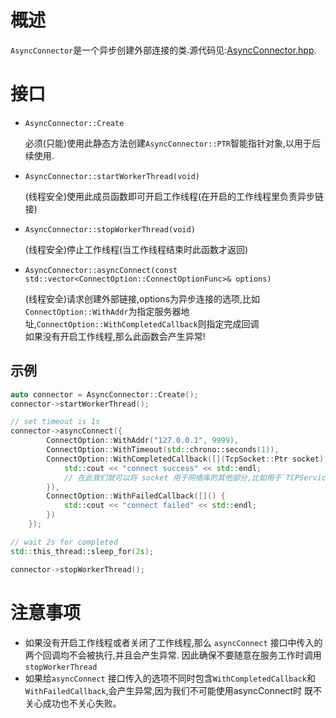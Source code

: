 # 概述
`AsyncConnector`是一个异步创建外部连接的类.源代码见:[AsyncConnector.hpp](https://github.com/IronsDu/brynet/blob/master/include/brynet/net/AsyncConnector.hpp).

# 接口

- `AsyncConnector::Create`
    

    必须(只能)使用此静态方法创建`AsyncConnector::PTR`智能指针对象,以用于后续使用.

- `AsyncConnector::startWorkerThread(void)`
    
    (线程安全)使用此成员函数即可开启工作线程(在开启的工作线程里负责异步链接)

- `AsyncConnector::stopWorkerThread(void)`
    
    (线程安全)停止工作线程(当工作线程结束时此函数才返回)

- `AsyncConnector::asyncConnect(const std::vector<ConnectOption::ConnectOptionFunc>& options)`
    
    (线程安全)请求创建外部链接,options为异步连接的选项,比如`ConnectOption::WithAddr`为指定服务器地址,`ConnectOption::WithCompletedCallback`则指定完成回调</br>
    如果没有开启工作线程,那么此函数会产生异常!

## 示例
```C++
auto connector = AsyncConnector::Create();
connector->startWorkerThread();

// set timeout is 1s
connector->asyncConnect({
        ConnectOption::WithAddr("127.0.0.1", 9999),
        ConnectOption::WithTimeout(std::chrono::seconds(1)),
        ConnectOption::WithCompletedCallback([](TcpSocket::Ptr socket) {
            std::cout << "connect success" << std::endl;
            // 在此我们就可以将 socket 用于网络库的其他部分,比如用于`TCPService::addTcpConnection`
        }),
        ConnectOption::WithFailedCallback([]() {
            std::cout << "connect failed" << std::endl;
        })
    });

// wait 2s for completed
std::this_thread::sleep_for(2s);

connector->stopWorkerThread();
```

# 注意事项
- 如果没有开启工作线程或者关闭了工作线程,那么 `asyncConnect` 接口中传入的两个回调均不会被执行,并且会产生异常.
  因此确保不要随意在服务工作时调用`stopWorkerThread`
- 如果给`asyncConnect` 接口传入的选项不同时包含`WithCompletedCallback`和`WithFailedCallback`,会产生异常,因为我们不可能使用asyncConnect时
既不关心成功也不关心失败。
